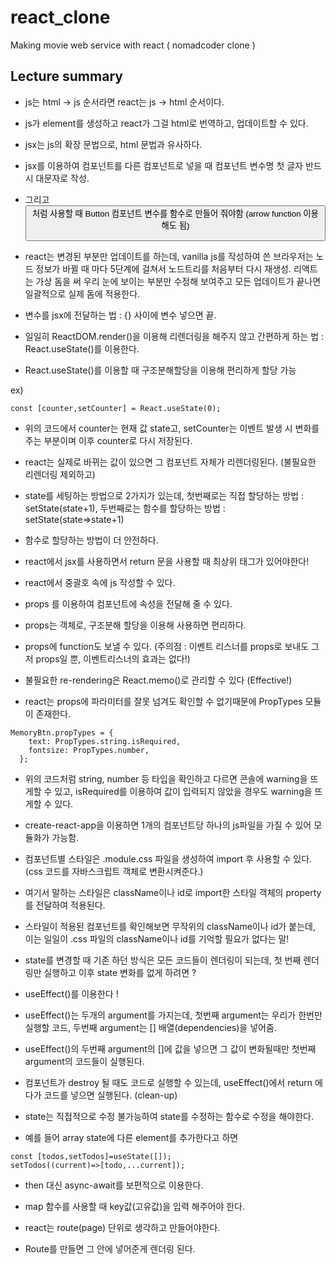 # react_clone
Making movie web service with react ( nomadcoder clone )

<h2>Lecture summary</h2>

- js는 html -> js 순서라면 react는 js -> html 순서이다.

- js가 element를 생성하고 react가 그걸 html로 번역하고, 업데이트할 수 있다.

- jsx는 js의 확장 문법으로, html 문법과 유사하다.

- jsx를 이용하여 컴포넌트를 다른 컴포넌트로 넣을 때 컴포넌트 변수명 첫 글자 반드시 대문자로 작성.

- 그리고 <Button /> 처럼 사용할 때 Button 컴포넌트 변수를 함수로 만들어 줘야함 (arrow function 이용해도 됨)

- react는 변경된 부분만 업데이트를 하는데, vanilla js를 작성하여 쓴 브라우저는 노드 정보가 바뀔 때 마다 5단계에 걸쳐서 노드트리를 처음부터 다시 재생성. 리액트는 가상 돔을 써 우리 눈에 보이는 부분만 수정해 보여주고 모든 업데이트가 끝나면 일괄적으로 실제 돔에 적용한다.

- 변수를 jsx에 전달하는 법 : {} 사이에 변수 넣으면 끝.

- 일일히 ReactDOM.render()을 이용해 리렌더링을 해주지 않고 간편하게 하는 법 : React.useState()를 이용한다.

- React.useState()를 이용할 때 구조분해할당을 이용해 편리하게 할당 가능

ex)

```
const [counter,setCounter] = React.useState(0);
```

- 위의 코드에서 counter는 현재 값 state고, setCounter는 이벤트 발생 시 변화를 주는 부분이며 이후 counter로 다시 저장된다.

- react는 실제로 바뀌는 값이 있으면 그 컴포넌트 자체가 리렌더링된다. (불필요한 리렌더링 제외하고)

- state를 세팅하는 방법으로 2가지가 있는데, 첫번째로는 직접 할당하는 방법 : setState(state+1), 두번째로는 함수를 할당하는 방법 : setState(state=>state+1)

- 함수로 할당하는 방법이 더 안전하다.

- react에서 jsx를 사용하면서 return 문을 사용할 때 최상위 태그가 있어야한다!

- react에서 중괄호 속에 js 작성할 수 있다.

- props 를 이용하여 컴포넌트에 속성을 전달해 줄 수 있다.

- props는 객체로, 구조분해 할당을 이용해 사용하면 편리하다.

- props에 function도 보낼 수 있다. (주의점 : 이벤트 리스너를 props로 보내도 그저 props일 뿐, 이벤트리스너의 효과는 없다!)

- 불필요한 re-rendering은 React.memo()로 관리할 수 있다 (Effective!)

- react는 props에 파라미터를 잘못 넘겨도 확인할 수 없기때문에  PropTypes 모듈이 존재한다.

```
MemoryBtn.propTypes = {
    text: PropTypes.string.isRequired,
    fontsize: PropTypes.number,
  };
```

- 위의 코드처럼 string, number 등 타입을 확인하고 다르면 콘솔에 warning을 뜨게할 수 있고, isRequired를 이용하여 값이 입력되지 않았을 경우도 warning을 뜨게할 수 있다.

- create-react-app을 이용하면 1개의 컴포넌트당 하나의 js파일을 가질 수 있어 모듈화가 가능함.

- 컴포넌트별 스타일은 .module.css 파일을 생성하여 import 후 사용할 수 있다. (css 코드를 자바스크립트 객체로 변환시켜준다.)

- 여기서 말하는 스타일은 className이나 id로 import한 스타일 객체의 property를 전달하여 적용된다.

- 스타일이 적용된 컴포넌트를 확인해보면 무작위의 className이나 id가 붙는데, 이는 일일이 .css 파일의 className이나 id를 기억할 필요가 없다는 말!

- state를 변경할 때 기존 하던 방식은 모든 코드들이 렌더링이 되는데, 첫 번째 렌더링만 실행하고 이후 state 변화를 없게 하려면 ?

- useEffect()를 이용한다 !

- useEffect()는 두개의 argument를 가지는데, 첫번째 argument는 우리가 한번만 실행할 코드, 두번째 argument는 [] 배열(dependencies)을 넣어줌.

- useEffect()의 두번째 argument의 []에 값을 넣으면 그 값이 변화될때만 첫번째 argument의 코드들이 실행된다.

- 컴포넌트가 destroy 될 때도 코드로 실행할 수 있는데, useEffect()에서 return 에다가 코드를 넣으면 실행된다. (clean-up)

- state는 직접적으로 수정 불가능하여 state를 수정하는 함수로 수정을 해야한다.

- 예를 들어 array state에 다른 element를 추가한다고 하면

```
const [todos,setTodos]=useState([]);
setTodos((current)=>[todo,...current]);
```

- then 대신 async-await를 보편적으로 이용한다.

- map 함수를 사용할 때 key값(고유값)을 입력 해주어야 한다.

- react는 route(page) 단위로 생각하고 만들어야한다.

- Route를 만들면 그 안에 넣어준게 렌더링 된다.